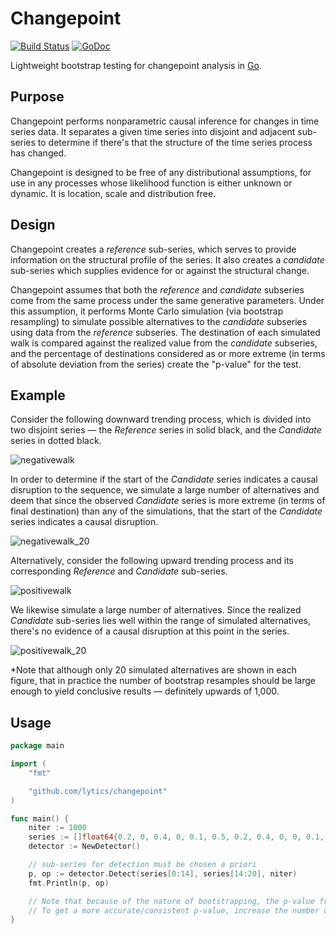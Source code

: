 Changepoint
===========

[![Build Status](https://travis-ci.org/lytics/changepoint.svg?branch=master)](https://travis-ci.org/lytics/changepoint) [![GoDoc](https://godoc.org/github.com/lytics/changepoint?status.svg)](https://godoc.org/github.com/lytics/changepoint)

Lightweight bootstrap testing for changepoint analysis in [Go](https://golang.org).

## Purpose

Changepoint performs nonparametric causal inference for changes in time series data.  It separates a given time series into disjoint and adjacent sub-series to determine if there's that the structure of the time series process has changed.

Changepoint is designed to be free of any distributional assumptions, for use in any processes whose likelihood function is either unknown or dynamic.  It is location, scale and distribution free.

## Design

Changepoint creates a *reference* sub-series, which serves to provide information on the structural profile of the series.  It also creates a *candidate* sub-series which supplies evidence for or against the structural change.  

Changepoint assumes that both the *reference* and *candidate* subseries come from the same process under the same generative parameters.  Under this assumption, it performs Monte Carlo simulation (via bootstrap resampling) to simulate possible alternatives to the *candidate* subseries using data from the *reference* subseries.  The destination of each simulated walk is compared against the realized value from the *candidate* subseries, and the percentage of destinations considered as or more extreme (in terms of absolute deviation from the series) create the "p-value" for the test.

## Example

Consider the following downward trending process, which is divided into two disjoint series &mdash; the *Reference* series in solid black, and the *Candidate* series in dotted black.

![negativewalk](https://cloud.githubusercontent.com/assets/3698679/6422052/3c21eb06-be89-11e4-889f-f1718207d53a.png)

In order to determine if the start of the *Candidate* series indicates a causal disruption to the sequence, we simulate a large number of alternatives and deem that since the observed *Candidate* series is more extreme (in terms of final destination) than any of the simulations, that the start of the *Candidate* series indicates a causal disruption.

![negativewalk_20](https://cloud.githubusercontent.com/assets/3698679/6422055/3c231cec-be89-11e4-966e-265bcd50766f.png)

Alternatively, consider the following upward trending process and its corresponding *Reference* and *Candidate* sub-series.

![positivewalk](https://cloud.githubusercontent.com/assets/3698679/6422053/3c224d58-be89-11e4-96e7-219acda4691e.png)

We likewise simulate a large number of alternatives.  Since the realized *Candidate* sub-series lies well within the range of simulated alternatives, there's no evidence of a causal disruption at this point in the series.

![positivewalk_20](https://cloud.githubusercontent.com/assets/3698679/6422054/3c22e862-be89-11e4-8513-18a06925f772.png)

*Note that although only 20 simulated alternatives are shown in each figure, that in practice the number of bootstrap resamples should be large enough to yield conclusive results &mdash; definitely upwards of 1,000.

## Usage

```go
package main

import (
	"fmt"

	"github.com/lytics/changepoint"
)

func main() {
	niter := 1000
	series := []float64{0.2, 0, 0.4, 0, 0.1, 0.5, 0.2, 0.4, 0, 0, 0.1, 0.6, 0.1, 0.3, 0.1, 0.1, 0.2, 0.3, 0.1, 0.1}
	detector := NewDetector()

	// sub-series for detection must be chosen a priori
	p, op := detector.Detect(series[0:14], series[14:20], niter)
	fmt.Println(p, op)

	// Note that because of the nature of bootstrapping, the p-value from the test is subject to minor fluctuations.
	// To get a more accurate/consistent p-value, increase the number of iterations in the detection.
}

```
